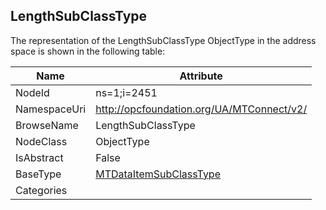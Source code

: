 <!-- objecttype -->
## LengthSubClassType
  
<!-- end of text -->
The representation of the LengthSubClassType ObjectType in the address space is shown in the following table:  

|Name|Attribute|
|---|---|
|NodeId|ns=1;i=2451|
|NamespaceUri|http://opcfoundation.org/UA/MTConnect/v2/|
|BrowseName|LengthSubClassType|
|NodeClass|ObjectType|
|IsAbstract|False|
|BaseType|[MTDataItemSubClassType](../../ObjectTypes/MTDataItemSubClassType/readme.md)|
|Categories||

